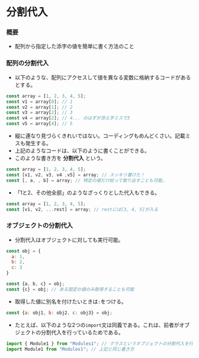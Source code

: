 # 分割代入
### 概要
- 配列から指定した添字の値を簡単に書く方法のこと

### 配列の分割代入
- 以下のような、配列にアクセスして値を異なる変数に格納するコードがあるとする。
```javascript
const array = [1, 2, 3, 4, 5];
const v1 = array[0]; // 1
const v2 = array[1]; // 2
const v3 = array[2]; // 3
const v4 = array[2]; // 4... のはずが添え字ミスで3
const v5 = array[4]; // 5
```

- 縦に連なり見づらくきれいではない。コーディングもめんどくさい。記載ミスも発生する。
- 上記のようなコードは、以下のように書くことができる。
- このような書き方を **分割代入** という。

```javascript
const array = [1, 2, 3, 4, 5];
const [v1, v2, v3, v4 ,v5] = array; // スッキリ書けた！
const [, a, , b] = array; // 特定の値だけ絞って取り出すことも可能。
```

- 「1と2、その他全部」のようなざっくりとした代入もできる。

```javascript
const array = [1, 2, 3, 4, 5];
const [v1, v2, ...rest] = array; // restには[3, 4, 5]が入る
```

### オブジェクトの分割代入
- 分割代入はオブジェクトに対しても実行可能。

```javascript
const obj = {
  a: 1,
  b: 2,
  c: 3
}

const {a, b, c} = obj;
const {c} = obj; // ある固定の値のみ取得することも可能
```

- 取得した値に別名を付けたいときは`:`をつける。

```javascript
const {a: obj1, b: obj2, c: obj3} = obj;
```

- たとえば、以下のような2つの`import`文は同義である。これは、前者がオブジェクトの分割代入を行っているためである。

```javascript
import { Module1 } from "Modules1"; // クラスというオブジェクトの分割代入を行っている
import Module1 from "Modules1"; // 上記と同じ書き方
```